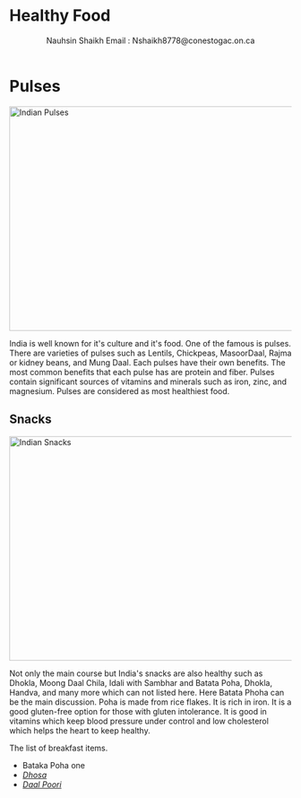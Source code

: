 # Healthy Food

<!DOCTYPE html>
<html>
<head>
<link href="styles/style.css" rel="stylesheet" />
  <header> Nauhsin Shaikh Email : Nshaikh8778@conestogac.on.ca</header>
<meta charset="UTF-8">

</head>
<body>
<h1>Pulses  </h1>
<img src="https://www.indianveggiedelight.com/wp-content/uploads/2023/03/indian-pulses-collage-featured.jpg" height="400" width="1000" alt="Indian Pulses">

<p>
India is well known for it's culture and it's food. One of the famous is pulses. There are varieties of pulses such as Lentils, Chickpeas, MasoorDaal, Rajma or kidney beans, and Mung Daal. Each pulses have their own benefits. The most common benefits that each pulse has are protein and fiber. Pulses contain significant sources of vitamins and minerals such as iron, zinc, and magnesium. Pulses are considered as most healthiest food.
</p>


<h2>Snacks</h2>
<img src="https://www.cookforindia.com/wp-content/uploads/2016/04/kanda-poha.jpg" height="400" width="1000" alt="Indian Snacks">
<p> 
Not only the main course but India's snacks are also healthy such as Dhokla, Moong Daal Chila, Idali with Sambhar and Batata Poha, Dhokla, Handva, and many more which can not listed here. Here Batata Phoha can be the main discussion. Poha is made from rice flakes. It is rich in iron. It is a good gluten-free option for those with gluten intolerance. It is good in vitamins which keep blood pressure under control and low cholesterol which helps the heart to keep healthy.  
</p>

<p>The list of breakfast items. </p>

<ul>
  <li> Bataka Poha <span>one</span></li>
  <li>  <em> <a href="https://jfwonline.com/wp-content/uploads/2016/11/Plain-dosa-JFW-Article.jpg">Dhosa </a>  </em> </li>
  <li> <em> <a href="https://cf0316.s3.amazonaws.com/cookificom/dishes/12481/52bc2d.jpg">Daal  Poori</a>  </em>  </li>
</ul>
</body>
</html>

